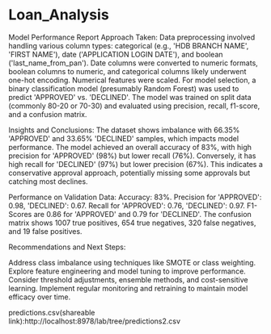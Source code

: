 # Loan_Analysis
Model Performance Report
Approach Taken:
Data preprocessing involved handling various column types: categorical (e.g., 'HDB BRANCH NAME', 'FIRST NAME'), date ('APPLICATION LOGIN DATE'), and boolean ('last_name_from_pan'). Date columns were converted to numeric formats, boolean columns to numeric, and categorical columns likely underwent one-hot encoding. Numerical features were scaled. For model selection, a binary classification model (presumably Random Forest) was used to predict 'APPROVED' vs. 'DECLINED'. The model was trained on split data (commonly 80-20 or 70-30) and evaluated using precision, recall, f1-score, and a confusion matrix.

Insights and Conclusions:
The dataset shows imbalance with 66.35% 'APPROVED' and 33.65% 'DECLINED' samples, which impacts model performance. The model achieved an overall accuracy of 83%, with high precision for 'APPROVED' (98%) but lower recall (76%). Conversely, it has high recall for 'DECLINED' (97%) but lower precision (67%). This indicates a conservative approval approach, potentially missing some approvals but catching most declines.

Performance on Validation Data:
Accuracy: 83%. Precision for 'APPROVED': 0.98, 'DECLINED': 0.67. Recall for 'APPROVED': 0.76, 'DECLINED': 0.97. F1-Scores are 0.86 for 'APPROVED' and 0.79 for 'DECLINED'. The confusion matrix shows 1007 true positives, 654 true negatives, 320 false negatives, and 19 false positives.

Recommendations and Next Steps:

Address class imbalance using techniques like SMOTE or class weighting.
Explore feature engineering and model tuning to improve performance.
Consider threshold adjustments, ensemble methods, and cost-sensitive learning.
Implement regular monitoring and retraining to maintain model efficacy over time.


predictions.csv(shareable link):http://localhost:8978/lab/tree/predictions2.csv
